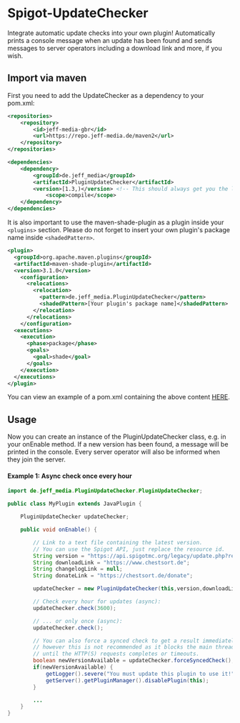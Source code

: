 # Spigot-UpdateChecker
Integrate automatic update checks into your own plugin! Automatically prints a console message when an update has been found and sends messages to server operators including a download link and more, if you wish.

## Import via maven
First you need to add the UpdateChecker as a dependency to your pom.xml:

```xml
<repositories>
    <repository>
	    <id>jeff-media-gbr</id>
	    <url>https://repo.jeff-media.de/maven2</url>
    </repository>
</repositories>		

<dependencies>
    <dependency>
        <groupId>de.jeff_media</groupId>
	    <artifactId>PluginUpdateChecker</artifactId>
	    <version>[1.3,)</version> <!-- This should always get you the latest version -->
            <scope>compile</scope>
    </dependency>
</dependencies>
```

It is also important to use the maven-shade-plugin as a plugin inside your `<plugins>` section. Please do not forget to insert your own plugin's package name inside `<shadedPattern>`.

```xml
<plugin>
  <groupId>org.apache.maven.plugins</groupId>
  <artifactId>maven-shade-plugin</artifactId>
  <version>3.1.0</version>
    <configuration>
      <relocations>
        <relocation>
          <pattern>de.jeff_media.PluginUpdateChecker</pattern>
          <shadedPattern>[Your plugin's package name]</shadedPattern>
        </relocation>
      </relocations>
    </configuration>
  <executions>
    <execution>
      <phase>package</phase>
      <goals>
        <goal>shade</goal>
      </goals>
    </execution>
  </executions>
</plugin>
```

You can view an example of a pom.xml containing the above content [HERE](https://github.com/JEFF-Media-GbR/Spigot-UpdateChecker/blob/master/example-pom.xml).

## Usage
Now you can create an instance of the PluginUpdateChecker class, e.g. in your onEnable method. If a new version has been found, a message will be printed in the console. Every server operator will also be informed when they join the server.

#### Example 1: Async check once every hour
```java
import de.jeff_media.PluginUpdateChecker.PluginUpdateChecker;

public class MyPlugin extends JavaPlugin {

    PluginUpdateChecker updateChecker;

    public void onEnable() {

        // Link to a text file containing the latest version.
        // You can use the Spigot API, just replace the resource id.
        String version = "https://api.spigotmc.org/legacy/update.php?resource=59773";
        String downloadLink = "https://www.chestsort.de";
        String changelogLink = null;
        String donateLink = "https://chestsort.de/donate";

        updateChecker = new PluginUpdateChecker(this,version,downloadLink,changelogLink,donateLink,);

        // Check every hour for updates (async):
        updateChecker.check(3600);

        // ... or only once (async):
        updateChecker.check();

        // You can also force a synced check to get a result immediately,
        // however this is not recommended as it blocks the main thread
        // until the HTTP(S) requests completes or timeouts.
        boolean newVersionAvailable = updateChecker.forceSyncedCheck();
        if(newVersionAvailable) {
            getLogger().severe("You must update this plugin to use it!");
            getServer().getPluginManager().disablePlugin(this);
        } 

        ...
    }
}
```
